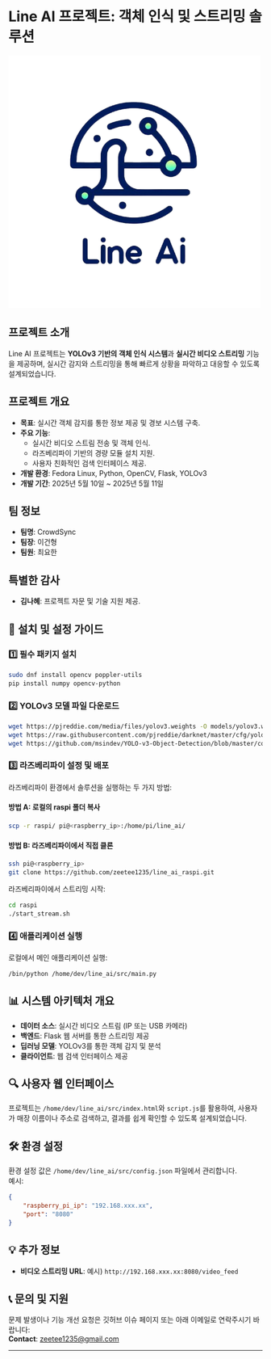 # Line AI 프로젝트: 객체 인식 및 스트리밍 솔루션

![Project Banner](images/Line_Ai.png)

## 프로젝트 소개
Line AI 프로젝트는 **YOLOv3 기반의 객체 인식 시스템**과 **실시간 비디오 스트리밍** 기능을 제공하며, 실시간 감지와 스트리밍을 통해 빠르게 상황을 파악하고 대응할 수 있도록 설계되었습니다.

## 프로젝트 개요
- **목표**: 실시간 객체 감지를 통한 정보 제공 및 경보 시스템 구축.
- **주요 기능**:
  - 실시간 비디오 스트림 전송 및 객체 인식.
  - 라즈베리파이 기반의 경량 모듈 설치 지원.
  - 사용자 친화적인 검색 인터페이스 제공.
- **개발 환경**: Fedora Linux, Python, OpenCV, Flask, YOLOv3
- **개발 기간**: 2025년 5월 10일 ~ 2025년 5월 11일

## 팀 정보
- **팀명**: CrowdSync  
- **팀장**: 이건형  
- **팀원**: 최요한  

## 특별한 감사
- **김나혜**: 프로젝트 자문 및 기술 지원 제공.

## 📂 설치 및 설정 가이드

### 1️⃣ 필수 패키지 설치
```sh
sudo dnf install opencv poppler-utils
pip install numpy opencv-python
```

### 2️⃣ YOLOv3 모델 파일 다운로드
```sh
wget https://pjreddie.com/media/files/yolov3.weights -O models/yolov3.weights
wget https://raw.githubusercontent.com/pjreddie/darknet/master/cfg/yolov3.cfg -O models/yolov3.cfg
wget https://github.com/msindev/YOLO-v3-Object-Detection/blob/master/coco.names -O models/coco.names
```

### 3️⃣ 라즈베리파이 설정 및 배포
라즈베리파이 환경에서 솔루션을 실행하는 두 가지 방법:

#### 방법 A: 로컬의 raspi 폴더 복사
```sh
scp -r raspi/ pi@<raspberry_ip>:/home/pi/line_ai/
```

#### 방법 B: 라즈베리파이에서 직접 클론
```sh
ssh pi@<raspberry_ip>
git clone https://github.com/zeetee1235/line_ai_raspi.git
```

라즈베리파이에서 스트리밍 시작:
```sh
cd raspi
./start_stream.sh
```

### 4️⃣ 애플리케이션 실행
로컬에서 메인 애플리케이션 실행:
```sh
/bin/python /home/dev/line_ai/src/main.py
```

## 📊 시스템 아키텍처 개요
- **데이터 소스**: 실시간 비디오 스트림 (IP 또는 USB 카메라)
- **백엔드**: Flask 웹 서버를 통한 스트리밍 제공
- **딥러닝 모델**: YOLOv3를 통한 객체 감지 및 분석
- **클라이언트**: 웹 검색 인터페이스 제공

## 🔍 사용자 웹 인터페이스
프로젝트는 `/home/dev/line_ai/src/index.html`와 `script.js`를 활용하여, 사용자가 매장 이름이나 주소로 검색하고, 결과를 쉽게 확인할 수 있도록 설계되었습니다.

## 🛠 환경 설정
환경 설정 값은 `/home/dev/line_ai/src/config.json` 파일에서 관리합니다.  
예시:
```json
{
    "raspberry_pi_ip": "192.168.xxx.xx",
    "port": "8080"
}
```

## 💡 추가 정보
- **비디오 스트리밍 URL**: 예시) `http://192.168.xxx.xx:8080/video_feed`   

## 📞 문의 및 지원
문제 발생이나 기능 개선 요청은 깃허브 이슈 페이지 또는 아래 이메일로 연락주시기 바랍니다:  
**Contact**: zeetee1235@gmail.com

---
